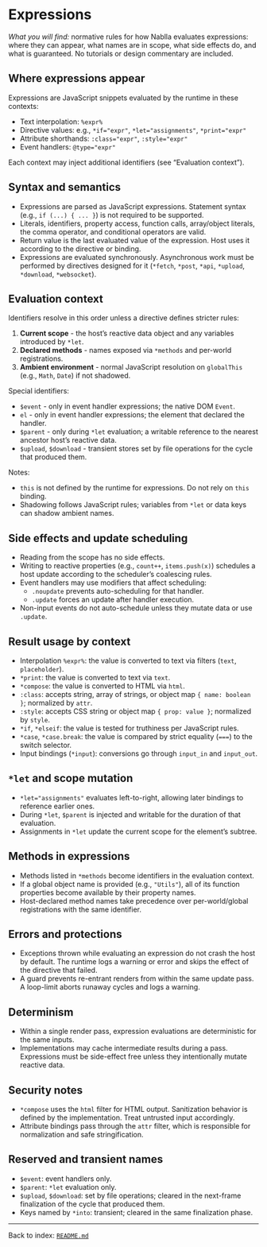 # Expressions

_What you will find:_ normative rules for how Nablla evaluates expressions: where they can appear, what names are in scope, what side effects do, and what is guaranteed. No tutorials or design commentary are included.

## Where expressions appear

Expressions are JavaScript snippets evaluated by the runtime in these contexts:

- Text interpolation: `%expr%`
- Directive values: e.g., `*if="expr"`, `*let="assignments"`, `*print="expr"`
- Attribute shorthands: `:class="expr"`, `:style="expr"`
- Event handlers: `@type="expr"`

Each context may inject additional identifiers (see “Evaluation context”).

## Syntax and semantics

- Expressions are parsed as JavaScript expressions. Statement syntax (e.g., `if (...) { ... }`) is not required to be supported.
- Literals, identifiers, property access, function calls, array/object literals, the comma operator, and conditional operators are valid.
- Return value is the last evaluated value of the expression. Host uses it according to the directive or binding.
- Expressions are evaluated synchronously. Asynchronous work must be performed by directives designed for it (`*fetch`, `*post`, `*api`, `*upload`, `*download`, `*websocket`).

## Evaluation context

Identifiers resolve in this order unless a directive defines stricter rules:

1) **Current scope** - the host’s reactive data object and any variables introduced by `*let`.  
2) **Declared methods** - names exposed via `*methods` and per-world registrations.  
3) **Ambient environment** - normal JavaScript resolution on `globalThis` (e.g., `Math`, `Date`) if not shadowed.

Special identifiers:

- `$event` - only in event handler expressions; the native DOM `Event`.
- `el` - only in event handler expressions; the element that declared the handler.
- `$parent` - only during `*let` evaluation; a writable reference to the nearest ancestor host’s reactive data.
- `$upload`, `$download` - transient stores set by file operations for the cycle that produced them.

Notes:

- `this` is not defined by the runtime for expressions. Do not rely on `this` binding.
- Shadowing follows JavaScript rules; variables from `*let` or data keys can shadow ambient names.

## Side effects and update scheduling

- Reading from the scope has no side effects.
- Writing to reactive properties (e.g., `count++`, `items.push(x)`) schedules a host update according to the scheduler’s coalescing rules.
- Event handlers may use modifiers that affect scheduling:
  - `.noupdate` prevents auto-scheduling for that handler.
  - `.update` forces an update after handler execution.
- Non-input events do not auto-schedule unless they mutate data or use `.update`.

## Result usage by context

- Interpolation `%expr%`: the value is converted to text via filters (`text`, `placeholder`).
- `*print`: the value is converted to text via `text`.
- `*compose`: the value is converted to HTML via `html`.
- `:class`: accepts string, array of strings, or object map `{ name: boolean }`; normalized by `attr`.
- `:style`: accepts CSS string or object map `{ prop: value }`; normalized by `style`.
- `*if`, `*elseif`: the value is tested for truthiness per JavaScript rules.
- `*case`, `*case.break`: the value is compared by strict equality (`===`) to the switch selector.
- Input bindings (`*input`): conversions go through `input_in` and `input_out`.

## `*let` and scope mutation

- `*let="assignments"` evaluates left-to-right, allowing later bindings to reference earlier ones.
- During `*let`, `$parent` is injected and writable for the duration of that evaluation.
- Assignments in `*let` update the current scope for the element’s subtree.

## Methods in expressions

- Methods listed in `*methods` become identifiers in the evaluation context.
- If a global object name is provided (e.g., `"Utils"`), all of its function properties become available by their property names.
- Host-declared method names take precedence over per-world/global registrations with the same identifier.

## Errors and protections

- Exceptions thrown while evaluating an expression do not crash the host by default. The runtime logs a warning or error and skips the effect of the directive that failed.
- A guard prevents re-entrant renders from within the same update pass. A loop-limit aborts runaway cycles and logs a warning.

## Determinism

- Within a single render pass, expression evaluations are deterministic for the same inputs.
- Implementations may cache intermediate results during a pass. Expressions must be side-effect free unless they intentionally mutate reactive data.

## Security notes

- `*compose` uses the `html` filter for HTML output. Sanitization behavior is defined by the implementation. Treat untrusted input accordingly.
- Attribute bindings pass through the `attr` filter, which is responsible for normalization and safe stringification.

## Reserved and transient names

- `$event`: event handlers only.
- `$parent`: `*let` evaluation only.
- `$upload`, `$download`: set by file operations; cleared in the next-frame finalization of the cycle that produced them.
- Keys named by `*into`: transient; cleared in the same finalization phase.

---
Back to index: [`README.md`](./README.md)
